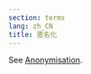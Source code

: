```yaml
---
section: terms
lang: zh_CN
title: 匿名化
---
```


See [Anonymisation](/glossary/en/terms/anonymisation/).
